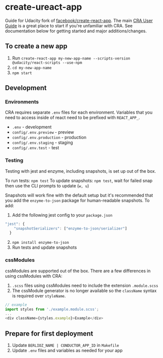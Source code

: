 # create-ureact-app
Guide for Udacity fork of [facebook/create-react-app](https://github.com/facebook/create-react-app). The main [CRA User Guide](https://github.com/facebook/create-react-app/blob/master/packages/react-scripts/template/README.md) is a great place to start if you're unfamiliar with CRA. See documentation below for getting started and major additions/changes.

## To create a new app
1. Run `create-react-app my-new-app-name --scripts-version @udacity/react-scripts --use-npm`
1. `cd my-new-app-name`
1. `npm start`

## Development

### Environments
CRA requires separate `.env` files for each environment. Variables that you need to access inside of react need to be prefixed with `REACT_APP_`.

* `.env` - development
* `config/.env.preview` - preview
* `config/.env.production` - production
* `config/.env.staging` - staging
* `config/.env.test` - test

### Testing
Testing with jest and enzyme, including snapshots, is set up out of the box.

To run tests: `npm test`
To update snapshots: `npm test`, wait for failed snap then use the CLI prompts to update (`w, u`)

Snapshots will work fine with the default setup but it's recommended that you add the `enzyme-to-json` package for human-readable snapshots. To add:
1. Add the following jest config to your `package.json`
```js
"jest": {
    "snapshotSerializers": ["enzyme-to-json/serializer"]
  }
```
2. `npm install enzyme-to-json`
3. Run tests and update snapshots

### cssModules
cssModules are supported out of the box. There are a few differences in using cssModules with CRA:
1. `.scss` files using cssModules need to include the extension `.module.scss`
1. The cssModule generator is no longer available so the `className` syntax is required over `styleName`.
```js
// example
import styles from './example.module.scss';
...
<div className={styles.example}>Example</div>
```

## Prepare for first deployment
1. Update `BERLIOZ_NAME | CONDUCTOR_APP_ID` in `Makefile`
1. Update `.env` files and variables as needed for your app